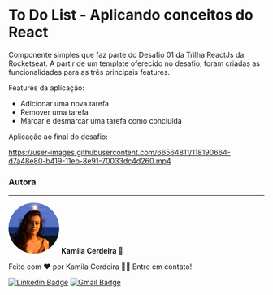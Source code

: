 # To Do List - Aplicando conceitos do React

Componente simples que faz parte do Desafio 01 da Trilha ReactJs
da Rocketseat. A partir de um template oferecido no desafio, 
foram criadas as funcionalidades para as três principais features.  

Features da aplicação:

- Adicionar uma nova tarefa
- Remover uma tarefa
- Marcar e desmarcar uma tarefa como concluída

Aplicação ao final do desafio: 

https://user-images.githubusercontent.com/66564811/118190664-d7a48e80-b419-11eb-8e91-70033dc4d260.mp4


### Autora
---

 <img style="border-radius: 50%;" src="./src/images/kaka.jpg" width="100px;" alt="kcerdeira"/>
 <b>Kamila Cerdeira</b> 🚀

Feito com ❤️ por Kamila Cerdeira 👋🏽 Entre em contato!

[![Linkedin Badge](https://img.shields.io/badge/-Kamila-blue?style=flat-square&logo=Linkedin&logoColor=white&link=https://www.linkedin.com/in/kamila-cerdeira/)](https://www.linkedin.com/in/kamila-cerdeira/) 
[![Gmail Badge](https://img.shields.io/badge/-kcerdeira.mkt@gmail.com-c14438?style=flat-square&logo=Gmail&logoColor=white&link=mailto:kcerdeira.mkt@gmail.com)](mailto:kcerdeira.mkt@gmail.com)
